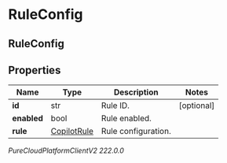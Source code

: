 # RuleConfig

## RuleConfig

## Properties

|Name | Type | Description | Notes|
|------------ | ------------- | ------------- | -------------|
| **id** | str | Rule ID. | [optional] |
| **enabled** | bool | Rule enabled. | |
| **rule** | [CopilotRule](CopilotRule) | Rule configuration. | |



_PureCloudPlatformClientV2 222.0.0_
